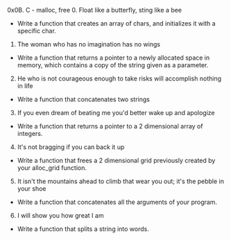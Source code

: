 0x0B. C - malloc, free
0. Float like a butterfly, sting like a bee
* Write a function that creates an array of chars, and initializes it with a specific char.
1. The woman who has no imagination has no wings
* Write a function that returns a pointer to a newly allocated space in memory, which contains a copy of the string given as a parameter.
2. He who is not courageous enough to take risks will accomplish nothing in life
* Write a function that concatenates two strings
3. If you even dream of beating me you'd better wake up and apologize
* Write a function that returns a pointer to a 2 dimensional array of integers.
4. It's not bragging if you can back it up
* Write a function that frees a 2 dimensional grid previously created by your alloc_grid function.
5. It isn't the mountains ahead to climb that wear you out; it's the pebble in your shoe
* Write a function that concatenates all the arguments of your program.
6. I will show you how great I am
* Write a function that splits a string into words.

